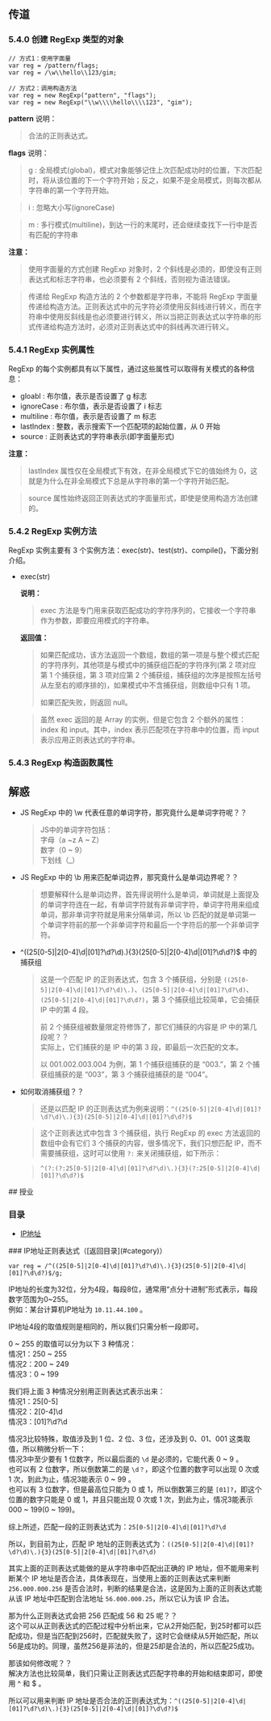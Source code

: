 ## 传道

### 5.4.0 创建 RegExp 类型的对象

	// 方式1：使用字面量
	var reg = /pattern/flags;
	var reg = /\w\\hello\\123/gim;
	
	// 方式2：调用构造方法
	var reg = new RegExp("pattern", "flags");
	var reg = new RegExp("\\w\\\\hello\\\\123", "gim");

**pattern** 说明：
> 合法的正则表达式。

**flags** 说明：
> g : 全局模式(global)，模式对象能够记住上次匹配成功时的位置，下次匹配时，将从该位置的下一个字符开始；反之，如果不是全局模式，则每次都从字符串的第一个字符开始。

> i : 忽略大小写(ignoreCase)

> m : 多行模式(multiline)，到达一行的末尾时，还会继续查找下一行中是否有匹配的字符串

**注意：**
> 使用字面量的方式创建 RegExp 对象时，2 个斜线是必须的，即使没有正则表达式和标志字符串，也必须要有 2 个斜线，否则视为语法错误。

> 传递给 RegExp 构造方法的 2 个参数都是字符串，不能将 RegExp 字面量传递给构造方法。正则表达式中的元字符必须使用反斜线进行转义，而在字符串中使用反斜线是也必须要进行转义，所以当把正则表达式以字符串的形式传递给构造方法时，必须对正则表达式中的斜线再次进行转义。

### 5.4.1 RegExp 实例属性

RegExp 的每个实例都具有以下属性，通过这些属性可以取得有关模式的各种信息：

* gloabl : 布尔值，表示是否设置了 g 标志
* ignoreCase : 布尔值，表示是否设置了 i 标志
* multiline : 布尔值，表示是否设置了 m 标志
* lastIndex : 整数，表示搜索下一个匹配项的起始位置，从 0 开始
* source : 正则表达式的字符串表示(即字面量形式)

**注意：**
> lastIndex 属性仅在全局模式下有效，在非全局模式下它的值始终为 0，这就是为什么在非全局模式下总是从字符串的第一个字符开始匹配。

> source 属性始终返回正则表达式的字面量形式，即使是使用构造方法创建的。

### 5.4.2 RegExp 实例方法

RegExp 实例主要有 3 个实例方法：exec(str)、test(str)、compile()，下面分别介绍。

* exec(str) 

	**说明：**
	>exec 方法是专门用来获取匹配成功的字符序列的，它接收一个字符串作为参数，即要应用模式的字符串。

	**返回值：**
	>如果匹配成功，该方法返回一个数组，数组的第一项是与整个模式匹配的字符序列，其他项是与模式中的捕获组匹配的字符序列(第 2 项对应第 1 个捕获组，第 3 项对应第 2 个捕获组，捕获组的次序是按照左括号从左至右的顺序排的)，如果模式中不含捕获组，则数组中只有 1 项。
	>
	>如果匹配失败，则返回 null。

	>虽然 exec 返回的是 Array 的实例，但是它包含 2 个额外的属性：index 和 input。其中，index 表示匹配项在字符串中的位置，而 input 表示应用正则表达式的字符串。

### 5.4.3 RegExp 构造函数属性

## 解惑

* JS RegExp 中的 \w 代表任意的单词字符，那究竟什么是单词字符呢？？

	>JS中的单词字符包括：<br/>
	>字母（a ~z A ~ Z）<br/>
	>数字（0 ~ 9）<br/>
	>下划线（_）

* JS RegExp 中的 \b 用来匹配单词边界，那究竟什么是单词边界呢？？

	>想要解释什么是单词边界，首先得说明什么是单词，单词就是上面提及的单词字符连在一起，有单词字符就有非单词字符，单词字符用来组成单词，那非单词字符就是用来分隔单词，所以 \b 匹配的就是单词第一个单词字符前的那一个非单词字符和最后一个字符后的那一个非单词字符。

* ^((25[0-5]|2[0-4]\d|[01]?\d?\d)\.){3}(25[0-5]|2[0-4]\d|[01]?\d\d?)$ 中的捕获组

	>这是一个匹配 IP 的正则表达式，包含 3 个捕获组，分别是 `((25[0-5]|2[0-4]\d|[01]?\d?\d)\.)`、`(25[0-5]|2[0-4]\d|[01]?\d?\d)`、`(25[0-5]|2[0-4]\d|[01]?\d\d?)`，第 3 个捕获组比较简单，它会捕获 IP 中的第 4 段。
	>
	>前 2 个捕获组被数量限定符修饰了，那它们捕获的内容是 IP 中的第几段呢？？<br/>
	>实际上，它们捕获的是 IP 中的第 3 段，即最后一次匹配的文本。
	>
	>以 001.002.003.004 为例，第 1 个捕获组捕获的是 “003.”，第 2 个捕获组捕获的是 “003”，第 3 个捕获组捕获的是 “004”。

* 如何取消捕获组？？

	>还是以匹配 IP 的正则表达式为例来说明：`^((25[0-5]|2[0-4]\d|[01]?\d?\d)\.){3}(25[0-5]|2[0-4]\d|[01]?\d\d?)$`

	>这个正则表达式中包含 3 个捕获组，执行 RegExp 的 exec 方法返回的数组中会有它们 3 个捕获的内容，很多情况下，我们只想匹配 IP，而不需要捕获组，这时可以使用 `?:` 来关闭捕获组，如下所示：

	>`^(?:(?:25[0-5]|2[0-4]\d|[01]?\d?\d)\.){3}(?:25[0-5]|2[0-4]\d|[01]?\d\d?)$`

<a name="category"/>
## 授业

### 目录

* [IP地址](#ip)

<a name="ip"/>
### IP地址正则表达式（[返回目录](#category)）

	var reg = /^((25[0-5]|2[0-4]\d|[01]?\d?\d)\.){3}(25[0-5]|2[0-4]\d|[01]?\d\d?)$/g;

IP地址的长度为32位，分为4段，每段8位，通常用“点分十进制”形式表示，每段数字范围为0~255。<br/>
例如：某台计算机IP地址为 `10.11.44.100` 。

IP地址4段的取值规则是相同的，所以我们只需分析一段即可。

0 ~ 255 的取值可以分为以下 3 种情况：<br/>
情况1：250 ~ 255<br/>
情况2：200 ~ 249<br/>
情况3：0 ~ 199

我们将上面 3 种情况分别用正则表达式表示出来：<br/>
情况1：25[0-5]<br/>
情况2：2[0-4]\d<br/>
情况3：[01]?\d?\d

情况3比较特殊，取值涉及到 1 位、2 位、3 位，还涉及到 0、01、001 这类取值，所以稍微分析一下：<br/>
情况3中至少要有 1 位数字，所以最后面的 `\d` 是必须的，它能代表 0 ~ 9 。<br/>
也可以有 2 位数字，所以倒数第二的是 `\d？`，即这个位置的数字可以出现 0 次或 1 次，到此为止，情况3能表示 0 ~ 99 。<br/>
也可以有 3 位数字，但是最高位只能为 0 或 1，所以倒数第三的是 `[01]?`，即这个位置的数字只能是 0 或 1，并且只能出现 0 次或 1 次，到此为止，情况3能表示 000 ~ 199(0 ~ 199)。

综上所述，匹配一段的正则表达式为：`25[0-5]|2[0-4]\d|[01]?\d?\d`

所以，到目前为止，匹配 IP 地址的正则表达式为：`((25[0-5]|2[0-4]\d|[01]?\d?\d)\.){3}(25[0-5]|2[0-4]\d|[01]?\d?\d)`

其实上面的正则表达式能做的是从字符串中匹配出正确的 IP 地址，但不能用来判断某个 IP 地址是否合法，具体表现在，当使用上面的正则表达式来判断 `256.000.000.256` 是否合法时，判断的结果是合法，这是因为上面的正则表达式能从该 IP 地址中匹配到合法地址 `56.000.000.25`，所以它认为该 IP 合法。

那为什么正则表达式会把 256 匹配成 56 和 25 呢？？<br/>
这个可以从正则表达式的匹配过程中分析出来，它从2开始匹配，到25时都可以匹配成功，但是当匹配到256时，匹配就失败了，这时它会继续从5开始匹配，所以56是成功的。同理，虽然256是非法的，但是25却是合法的，所以匹配25成功。

那该如何修改呢？？<br/>
解决方法也比较简单，我们只需让正则表达式匹配字符串的开始和结束即可，即使用 ^ 和 $ 。

所以可以用来判断 IP 地址是否合法的正则表达式为：`^((25[0-5]|2[0-4]\d|[01]?\d?\d)\.){3}(25[0-5]|2[0-4]\d|[01]?\d\d?)$`